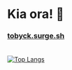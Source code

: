 # Kia ora! 👋

### [tobyck.surge.sh](https://tobyck.surge.sh)  <br><br>
[![Top Langs](https://github-readme-stats.vercel.app/api/top-langs/?username=TobyCK&bg_color=0d1117&text_color=c9d1d9&title_color=58a6ff&langs_count=20&layout=compact&border_radius=10px&custom_title=Languages)](https://github.com/TobyCK)
